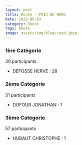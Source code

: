 ```yaml
---
layout: post
title: Route - POIX DU NORD
date: 2022-09-03
category: Route
tags: Route
image: assets/img/blog/road.jpeg
---
```


### 1ère Catégorie
30 participants
- DEFOSSE HERVE : 28

### 2ème Catégorie
31 participants
- DUFOUR JONATHAN : 1

### 3ème Catégorie
57 participants
- HUBAUT CHRISTOPHE : 1
